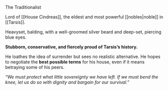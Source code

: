 The Traditionalist

Lord of [[House Cindreas]], the eldest and most powerful [[nobles|noble]] in [[Tarsis]].

Heavyset, balding, with a well-groomed silver beard and deep-set, piercing blue eyes.

**Stubborn, conservative, and fiercely proud of Tarsis’s history.** 

He loathes the idea of surrender but sees no realistic alternative. He hopes to negotiate the **best possible terms** for his house, even if it means betraying some of his peers.

_“We must protect what little sovereignty we have left. If we must bend the knee, let us do so with dignity and bargain for our survival.”_